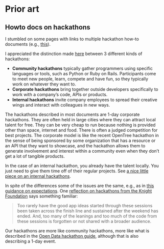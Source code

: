 # Prior art

## Howto docs on hackathons 

I stumbled on some pages with links to multiple hackathon how-to documents (e.g., [this](http://www.hackathonwatch.com/pages/how)). 

I appreciated the distinction made [here](http://www.forbes.com/sites/sungardas/2014/03/14/how-to-run-a-winning-hackathon/) between 3 different kinds of hackathons: 

* **Community hackathons** typically gather programmers using specific languages or tools, such as Python or Ruby on Rails. Participants come to meet new people, learn, compete and have fun, so they typically work on whatever they want to.
* **Corporate hackathons** bring together outside developers specifically to work with a company’s code, APIs or products.
* **Internal hackathons** invite company employees to spread their creative wings and interact with colleagues in new ways.

The hackathons described in most documents are 1-day corporate hackathons.  They are often held in large cities where they can attract local talent for free.   They can be very cheap to run because nothing is provided other than space, internet and food.  There is often a judged competition for best projects.   The corporate model is like the recent OpenTree hackathon in the sense of being sponsored by some organization that has a resource or an API that they want to showcase, and the hackathon allows them to generate involvement and interest within a community even when they don’t get a lot of tangible products.  

In the case of an internal hackathon, you already have the talent locally.  You just need to give them time off of their regular projects.  See [a nice little piece on an internal hackathons](https://www.aerofs.com/blog/how-we-run-hackathons/). 

In spite of the differences some of the issues are the same, e.g., as in [this guidance on expectations](http://blog.challengepost.com/post/75049524497/how-to-throw-the-perfect-hackathon-part-ii).  One [reflection on hackathons from the Knight Foundation](http://www.knightfoundation.org/blogs/knightblog/2012/6/26/Four-ideas-for-future-hack-thon/) says something familiar: 
> Too rarely have the good app ideas started through these sessions been taken across the finish line and sustained after the weekend has ended.  And, too many of the leanings and too much of the code from these sessions is forgotten or not shared with a broader audience.

Our hackathons are more like community hackathons, more like what is described in the [Open Data hackathon guide](https://docs.google.com/document/d/1fBuisDTIiBAz9u2tr7sgv6GdDLOV_aHbafjqHXSkNB0/edit?pli=1), although that is also describing a 1-day event. 

